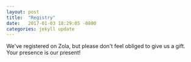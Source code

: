 ```yaml
---
layout: post
title:  "Registry"
date:   2017-01-03 18:29:05 -0800
categories: jekyll update
---
```

 
 We've registered on Zola, but please don't feel obliged to give us a gift. Your presence is our present! 